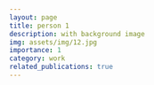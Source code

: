 ```yaml
---
layout: page
title: person 1
description: with background image
img: assets/img/12.jpg
importance: 1
category: work
related_publications: true
---
```

